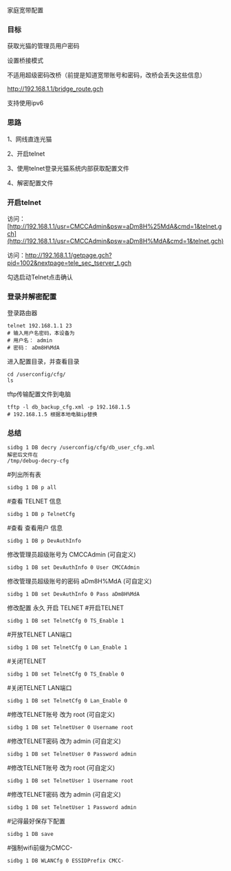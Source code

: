 家庭宽带配置

### 目标

获取光猫的管理员用户密码

设置桥接模式

不适用超级密码改桥（前提是知道宽带账号和密码，改桥会丢失这些信息）

http://192.168.1.1/bridge_route.gch

支持使用ipv6

### 思路

1、网线直连光猫

2、开启telnet

3、使用telnet登录光猫系统内部获取配置文件

4、解密配置文件

### 开启telnet

访问：[http://192.168.1.1/usr=CMCCAdmin&psw=aDm8H%25MdA&cmd=1&telnet.gch](http://192.168.1.1/usr=CMCCAdmin&psw=aDm8H%MdA&cmd=1&telnet.gch)

访问：http://192.168.1.1/getpage.gch?pid=1002&nextpage=tele_sec_tserver_t.gch

勾选启动Telnet点击确认

### 登录并解密配置

登录路由器

```
telnet 192.168.1.1 23
# 输入用户名密码，本设备为
# 用户名： admin
# 密码： aDm8H%MdA
```

进入配置目录，并查看目录

```
cd /userconfig/cfg/
ls
```

tftp传输配置文件到电脑

```
tftp -l db_backup_cfg.xml -p 192.168.1.5
# 192.168.1.5 根据本地电脑ip替换
```

### 总结

```
sidbg 1 DB decry /userconfig/cfg/db_user_cfg.xml
解密后文件在
/tmp/debug-decry-cfg
```


\#列出所有表

```
sidbg 1 DB p all
```

\#查看 TELNET 信息

```
sidbg 1 DB p TelnetCfg
```

\#查看 查看用户 信息

```
sidbg 1 DB p DevAuthInfo
```

修改管理员超级账号为 CMCCAdmin (可自定义)

```
sidbg 1 DB set DevAuthInfo 0 User CMCCAdmin
```

修改管理员超级账号的密码 aDm8H%MdA (可自定义)

```
sidbg 1 DB set DevAuthInfo 0 Pass aDm8H%MdA
```

修改配置 永久 开启 TELNET
\#开启TELNET

```
sidbg 1 DB set TelnetCfg 0 TS_Enable 1
```

\#开放TELNET LAN端口

```
sidbg 1 DB set TelnetCfg 0 Lan_Enable 1
```


\#关闭TELNET

```
sidbg 1 DB set TelnetCfg 0 TS_Enable 0
```

\#关闭TELNET LAN端口

```
sidbg 1 DB set TelnetCfg 0 Lan_Enable 0
```




\#修改TELNET账号  改为 root (可自定义)

```
sidbg 1 DB set TelnetUser 0 Username root
```

\#修改TELNET密码 改为 admin (可自定义)

```
sidbg 1 DB set TelnetUser 0 Password admin
```




\#修改TELNET账号 改为 root (可自定义)

```
sidbg 1 DB set TelnetUser 1 Username root
```

\#修改TELNET密码 改为 admin (可自定义)

```
sidbg 1 DB set TelnetUser 1 Password admin
```




\#记得最好保存下配置

```
sidbg 1 DB save
```

#强制wifi前缀为CMCC-

```
sidbg 1 DB WLANCfg 0 ESSIDPrefix CMCC-
```

